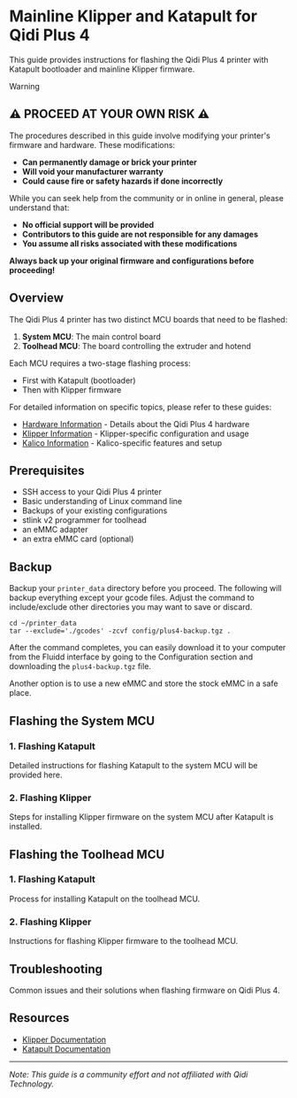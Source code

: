 # Mainline Klipper and Katapult for Qidi Plus 4

This guide provides instructions for flashing the Qidi Plus 4 printer with Katapult bootloader and mainline Klipper firmware.

> [!WARNING]
> ## ⚠️ PROCEED AT YOUR OWN RISK ⚠️
> 
> The procedures described in this guide involve modifying your printer's firmware and hardware.
> These modifications:
> 
> - **Can permanently damage or brick your printer**
> - **Will void your manufacturer warranty**
> - **Could cause fire or safety hazards if done incorrectly**
> 
> While you can seek help from the community or in online in general, please understand that:
> - **No official support will be provided**
> - **Contributors to this guide are not responsible for any damages**
> - **You assume all risks associated with these modifications**
> 
> **Always back up your original firmware and configurations before proceeding!**

## Overview

The Qidi Plus 4 printer has two distinct MCU boards that need to be flashed:

1. **System MCU**: The main control board
2. **Toolhead MCU**: The board controlling the extruder and hotend

Each MCU requires a two-stage flashing process:
- First with Katapult (bootloader)
- Then with Klipper firmware

For detailed information on specific topics, please refer to these guides:
- [Hardware Information](hardware.md) - Details about the Qidi Plus 4 hardware
- [Klipper Information](klipper.md) - Klipper-specific configuration and usage
- [Kalico Information](kalico.md) - Kalico-specific features and setup

## Prerequisites

- SSH access to your Qidi Plus 4 printer
- Basic understanding of Linux command line
- Backups of your existing configurations
- stlink v2 programmer for toolhead
- an eMMC adapter
- an extra eMMC card (optional)

## Backup
Backup your `printer_data` directory before you proceed. The following will backup everything except your gcode files. Adjust the command to include/exclude other directories you may want to save or discard.

```
cd ~/printer_data
tar --exclude='./gcodes' -zcvf config/plus4-backup.tgz .
```

After the command completes, you can easily download it to your computer from the Fluidd interface by going to the Configuration section and downloading the `plus4-backup.tgz` file.

Another option is to use a new eMMC and store the stock eMMC in a safe place.

## Flashing the System MCU

### 1. Flashing Katapult
Detailed instructions for flashing Katapult to the system MCU will be provided here.

### 2. Flashing Klipper
Steps for installing Klipper firmware on the system MCU after Katapult is installed.

## Flashing the Toolhead MCU

### 1. Flashing Katapult
Process for installing Katapult on the toolhead MCU.

### 2. Flashing Klipper
Instructions for flashing Klipper firmware to the toolhead MCU.

## Troubleshooting

Common issues and their solutions when flashing firmware on Qidi Plus 4.

## Resources

- [Klipper Documentation](https://www.klipper3d.org/Overview.html)
- [Katapult Documentation](https://github.com/klipper-framework/katapult)

---

*Note: This guide is a community effort and not affiliated with Qidi Technology.*
